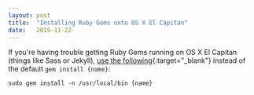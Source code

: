 ```yaml
---
layout: post
title:  "Installing Ruby Gems onto OS X El Capitan"
date:   2015-11-22
---
```


If you're having trouble getting Ruby Gems running on OS X El Capitan (things like Sass or Jekyll), [use the following](https://github.com/sass/sass/issues/1769#issuecomment-144662506){:target="_blank"} instead of the default ```gem install {name}```: 

```sudo gem install -n /usr/local/bin {name}```

